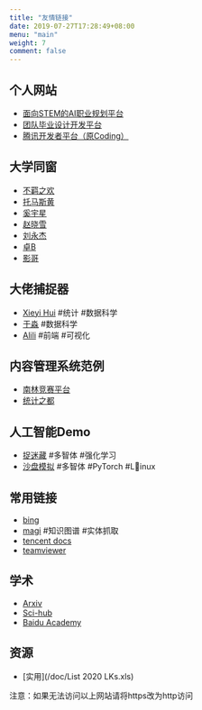 ```yaml
---
title: "友情链接"
date: 2019-07-27T17:28:49+08:00
menu: "main"
weight: 7
comment: false
---
```


## 个人网站
- [面向STEM的AI职业规划平台](https://www.aicareer.info)
- [团队毕业设计开发平台](https://aicareer.coding.net)
- [腾讯开发者平台（原Coding）](https://dev.tencent.com/u/cupcake/)

## 大学同窗
- [不羁之欢](https://www.delaunay.cn/)
- [托马斯黄](https://www.hhizz.cn/)
- [奚宇星](http://blog.xyx98.top/)
- [赵晓雪](https://blog.csdn.net/chao_ji_cai)
- [刘永杰](http://na2rian.com)
- [卓B](https://ouyuo.github.io)
- [影哥](https://shadoowz97.github.io/)

## 大佬捕捉器
- [Xieyi Hui](https://yihui.name/) #统计 #数据科学
- [于淼](https://yufree.cn) #数据科学
- [Alili](https://alili.tech/) #前端 #可视化

## 内容管理系统范例
- [南林竞赛平台](http://acm.njfu.edu.cn/)
- [统计之都](http://cosx.org/)

## 人工智能Demo
- [捉迷藏](https://openai.com/blog/emergent-tool-use/) #多智体 #强化学习
- [沙盘模拟](https://openai.com/blog/neural-mmo/) #多智体 #PyTorch #Linux

## 常用链接
- [bing](http://www.bing.com)
- [magi](https://magi.com) #知识图谱 #实体抓取
- [tencent docs](http://docs.qq.com)
- [teamviewer](https://www.teamviewer.cn/cn/)

## 学术
- [Arxiv](https://arxiv.org/)
- [Sci-hub](http://www.sci-hub.tw)
- [Baidu Academy](http://xueshu.baidu.com/)

## 资源
- [实用](/doc/List 2020 LKs.xls)

注意：如果无法访问以上网站请将https改为http访问
